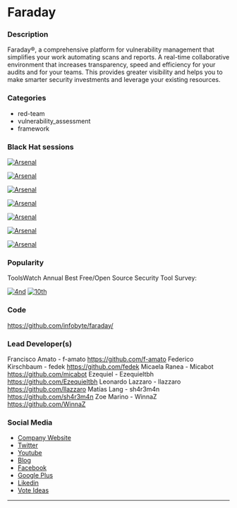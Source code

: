 # Faraday

### Description
Faraday®, a comprehensive platform for vulnerability management that simplifies your work automating scans and reports. A real-time collaborative environment that increases transparency, speed and efficiency for your audits and for your teams. This provides greater visibility and helps you to make smarter security investments and leverage your existing resources.

### Categories
* red-team
* vulnerability_assessment
* framework

### Black Hat sessions


[![Arsenal](https://rawgit.com/toolswatch/badges/master/arsenal/asia/2017.svg)](https://www.toolswatch.org/2017/02/the-black-hat-arsenal-asia-2017-great-line-up/)

[![Arsenal](https://rawgit.com/toolswatch/badges/master/arsenal/usa/2016.svg)](https://www.toolswatch.org/2016/06/the-black-hat-arsenal-usa-2016-remarkable-line-up/)

[![Arsenal](https://rawgit.com/toolswatch/badges/master/arsenal/europe/2016.svg)](https://www.toolswatch.org/2016/09/the-black-hat-arsenal-europe-2016-line-up/)

[![Arsenal](https://rawgit.com/toolswatch/badges/master/arsenal/asia/2016.svg)](https://www.toolswatch.org/2016/03/black-hat-arsenal-asia-2016-speakers-line-up/)

[![Arsenal](https://rawgit.com/toolswatch/badges/master/arsenal/usa/2015.svg)](https://www.toolswatch.org/2015/06/black-hat-arsenal-usa-2015-speakers-lineup/)

[![Arsenal](https://rawgit.com/toolswatch/badges/master/arsenal/europe/2015.svg)](https://www.toolswatch.org/2015/10/black-hat-arsenal-europe-2015-line-up/)

[![Arsenal]([![Arsenal](https://rawgit.com/toolswatch/badges/master/arsenal/usa/2011.svg)])](https://www.toolswatch.org/blackhat-arsenal-us-2011-archive/)

### Popularity

ToolsWatch Annual Best Free/Open Source Security Tool Survey:

[![4nd](https://www.toolswatch.org/badges/toptools/2015.svg)](https://www.toolswatch.org/2016/02/2015-top-security-tools-as-voted-by-toolswatch-org-readers)
[![10th](https://www.toolswatch.org/badges/toptools/2016.svg)](https://www.toolswatch.org/2017/02/2016-top-security-tools-as-voted-by-toolswatch-org-readers)
 

### Code 
https://github.com/infobyte/faraday/

### Lead Developer(s)
 Francisco Amato - f-amato https://github.com/f-amato
 Federico Kirschbaum - fedek https://github.com/fedek
 Micaela Ranea - Micabot https://github.com/micabot
 Ezequiel - Ezequieltbh https://github.com/Ezequieltbh
 Leonardo Lazzaro - llazzaro https://github.com/llazzaro
 Matías Lang - sh4r3m4n https://github.com/sh4r3m4n
 Zoe Marino - WinnaZ https://github.com/WinnaZ

### Social Media 
* [Company Website](https://www.faradaysec.com) 
* [Twitter](https://twitter.com/faradaysec)
* [Youtube](https://www.youtube.com/channel/UCnHpyTi7zRQ9A4U4Ldc65YQ) 
* [Blog](http://blog.infobytesec.com/)
* [Facebook](https://www.facebook.com/Infobytesec)
* [Google Plus](https://plus.google.com/102513496842154065650)
* [Likedin](https://www.linkedin.com/company/244720)
* [Vote Ideas](www.faradaysec.com/ideas)
----